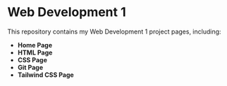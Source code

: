 # Web Development 1
This repository contains my Web Development 1 project pages, including:

- **Home Page**
- **HTML Page**
- **CSS Page**
- **Git Page**
- **Tailwind CSS Page**
